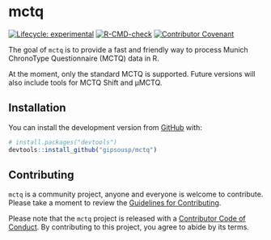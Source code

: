
<!-- README.md is generated from README.Rmd. Please edit that file -->

# mctq

<!-- badges: start -->

<!-- To do: Add Code coverage (when possible) <https://docs.codecov.io/> -->

[![Lifecycle:
experimental](https://img.shields.io/badge/lifecycle-experimental-orange.svg)](https://www.tidyverse.org/lifecycle/#experimental)
[![R-CMD-check](https://github.com/gipsousp/mctq/workflows/R-CMD-check/badge.svg)](https://github.com/gipsousp/mctq/actions)
[![Contributor
Covenant](https://img.shields.io/badge/Contributor%20Covenant-v2.0%20adopted-ff69b4.svg)](https://gipsousp.github.io/mctq/CODE_OF_CONDUCT.html)

<!-- badges: end -->

The goal of `mctq` is to provide a fast and friendly way to process
Munich ChronoType Questionnaire (MCTQ) data in R.

At the moment, only the standard MCTQ is supported. Future versions will
also include tools for MCTQ Shift and µMCTQ.

## Installation

You can install the development version from
[GitHub](https://github.com/) with:

``` r
# install.packages("devtools")
devtools::install_github("gipsousp/mctq")
```

## Contributing

`mctq` is a community project, anyone and everyone is welcome to
contribute. Please take a moment to review the [Guidelines for
Contributing](https://gipsousp.github.io/mctq/CONTRIBUTING.html).

Please note that the `mctq` project is released with a [Contributor Code
of Conduct](https://gipsousp.github.io/mctq/CODE_OF_CONDUCT.html). By
contributing to this project, you agree to abide by its terms.
